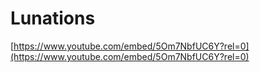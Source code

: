 # Lunations

[https://www.youtube.com/embed/5Om7NbfUC6Y?rel=0](https://www.youtube.com/embed/5Om7NbfUC6Y?rel=0)

